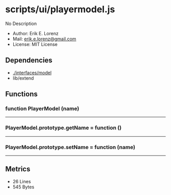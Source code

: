# scripts/ui/playermodel.js


No Description

* Author: Erik E. Lorenz 
* Mail: <erik.e.lorenz@gmail.com>
* License: MIT License


## Dependencies

* <a href="./interfaces/model.html">./interfaces/model</a>
* lib/extend

## Functions

###   function PlayerModel (name)

---

###   PlayerModel.prototype.getName = function ()

---

###   PlayerModel.prototype.setName = function (name)

---

## Metrics

* 26 Lines
* 545 Bytes

